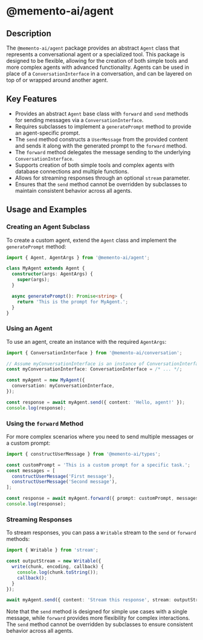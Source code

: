 # @memento-ai/agent

## Description
The `@memento-ai/agent` package provides an abstract `Agent` class that represents a conversational agent or a specialized tool. This package is designed to be flexible, allowing for the creation of both simple tools and more complex agents with advanced functionality. Agents can be used in place of a `ConversationInterface` in a conversation, and can be layered on top of or wrapped around another agent.

## Key Features
- Provides an abstract `Agent` base class with `forward` and `send` methods for sending messages via a `ConversationInterface`.
- Requires subclasses to implement a `generatePrompt` method to provide an agent-specific prompt.
- The `send` method constructs a `UserMessage` from the provided content and sends it along with the generated prompt to the `forward` method.
- The `forward` method delegates the message sending to the underlying `ConversationInterface`.
- Supports creation of both simple tools and complex agents with database connections and multiple functions.
- Allows for streaming responses through an optional `stream` parameter.
- Ensures that the `send` method cannot be overridden by subclasses to maintain consistent behavior across all agents.

## Usage and Examples

### Creating an Agent Subclass
To create a custom agent, extend the `Agent` class and implement the `generatePrompt` method:

```typescript
import { Agent, AgentArgs } from '@memento-ai/agent';

class MyAgent extends Agent {
  constructor(args: AgentArgs) {
    super(args);
  }

  async generatePrompt(): Promise<string> {
    return 'This is the prompt for MyAgent.';
  }
}
```

### Using an Agent
To use an agent, create an instance with the required `AgentArgs`:

```typescript
import { ConversationInterface } from '@memento-ai/conversation';

// Assume myConversationInterface is an instance of ConversationInterface
const myConversationInterface: ConversationInterface = /* ... */;

const myAgent = new MyAgent({
  conversation: myConversationInterface,
});

const response = await myAgent.send({ content: 'Hello, agent!' });
console.log(response);
```

### Using the `forward` Method
For more complex scenarios where you need to send multiple messages or a custom prompt:

```typescript
import { constructUserMessage } from '@memento-ai/types';

const customPrompt = 'This is a custom prompt for a specific task.';
const messages = [
  constructUserMessage('First message'),
  constructUserMessage('Second message'),
];

const response = await myAgent.forward({ prompt: customPrompt, messages });
console.log(response);
```

### Streaming Responses
To stream responses, you can pass a `Writable` stream to the `send` or `forward` methods:

```typescript
import { Writable } from 'stream';

const outputStream = new Writable({
  write(chunk, encoding, callback) {
    console.log(chunk.toString());
    callback();
  }
});

await myAgent.send({ content: 'Stream this response', stream: outputStream });
```

Note that the `send` method is designed for simple use cases with a single message, while `forward` provides more flexibility for complex interactions. The `send` method cannot be overridden by subclasses to ensure consistent behavior across all agents.
